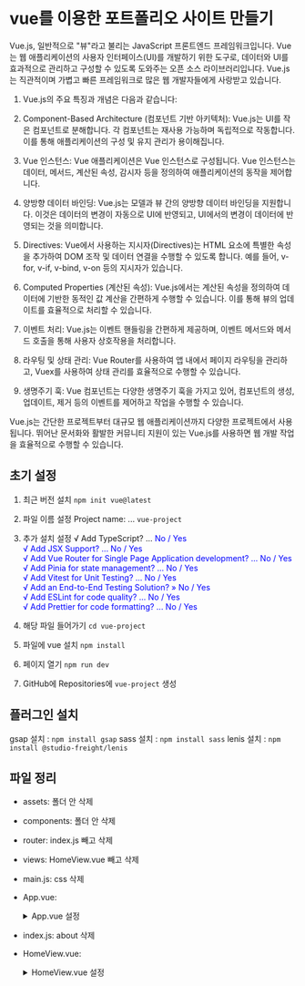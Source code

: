 # vue를 이용한 포트폴리오 사이트 만들기
Vue.js, 일반적으로 "뷰"라고 불리는 JavaScript 프론트엔드 프레임워크입니다. Vue는 웹 애플리케이션의 사용자 인터페이스(UI)를 개발하기 위한 도구로, 데이터와 UI를 효과적으로 관리하고 구성할 수 있도록 도와주는 오픈 소스 라이브러리입니다. Vue.js는 직관적이며 가볍고 빠른 프레임워크로 많은 웹 개발자들에게 사랑받고 있습니다.

1. Vue.js의 주요 특징과 개념은 다음과 같습니다:

2. Component-Based Architecture (컴포넌트 기반 아키텍처): Vue.js는 UI를 작은 컴포넌트로 분해합니다. 각 컴포넌트는 재사용 가능하며 독립적으로 작동합니다. 이를 통해 애플리케이션의 구성 및 유지 관리가 용이해집니다.

3. Vue 인스턴스: Vue 애플리케이션은 Vue 인스턴스로 구성됩니다. Vue 인스턴스는 데이터, 메서드, 계산된 속성, 감시자 등을 정의하여 애플리케이션의 동작을 제어합니다.

4. 양방향 데이터 바인딩: Vue.js는 모델과 뷰 간의 양방향 데이터 바인딩을 지원합니다. 이것은 데이터의 변경이 자동으로 UI에 반영되고, UI에서의 변경이 데이터에 반영되는 것을 의미합니다.

5. Directives: Vue에서 사용하는 지시자(Directives)는 HTML 요소에 특별한 속성을 추가하여 DOM 조작 및 데이터 연결을 수행할 수 있도록 합니다. 예를 들어, v-for, v-if, v-bind, v-on 등의 지시자가 있습니다.

6. Computed Properties (계산된 속성): Vue.js에서는 계산된 속성을 정의하여 데이터에 기반한 동적인 값 계산을 간편하게 수행할 수 있습니다. 이를 통해 뷰의 업데이트를 효율적으로 처리할 수 있습니다.

7. 이벤트 처리: Vue.js는 이벤트 핸들링을 간편하게 제공하며, 이벤트 메서드와 메서드 호출을 통해 사용자 상호작용을 처리합니다.

8. 라우팅 및 상태 관리: Vue Router를 사용하여 앱 내에서 페이지 라우팅을 관리하고, Vuex를 사용하여 상태 관리를 효율적으로 수행할 수 있습니다.

9. 생명주기 훅: Vue 컴포넌트는 다양한 생명주기 훅을 가지고 있어, 컴포넌트의 생성, 업데이트, 제거 등의 이벤트를 제어하고 작업을 수행할 수 있습니다.

Vue.js는 간단한 프로젝트부터 대규모 웹 애플리케이션까지 다양한 프로젝트에서 사용됩니다. 뛰어난 문서화와 활발한 커뮤니티 지원이 있는 Vue.js를 사용하면 웹 개발 작업을 효율적으로 수행할 수 있습니다.

## 초기 설정
1. 최근 버전 설치 `npm init vue@latest`
2. 파일 이름 설정 Project name: ... `vue-project`
3. 추가 설치 설정
√ Add TypeScript? ... <span style="color: blue">No<span> / Yes   
√ Add JSX Support? ... No / <span style="color: blue">Yes<span>   
√ Add Vue Router for Single Page Application development? ... No / <span style="color: blue">Yes<span>   
√ Add Pinia for state management? ... <span style="color: blue">No<span> / Yes   
√ Add Vitest for Unit Testing? ... <span style="color: blue">No<span> / Yes   
√ Add an End-to-End Testing Solution? » <span style="color: blue">No<span> / Yes   
√ Add ESLint for code quality? ... No / <span style="color: blue">Yes<span>   
√ Add Prettier for code formatting? ... No / <span style="color: blue">Yes<span>   

4. 해당 파일 들어가기 `cd vue-project`
5. 파일에 vue 설치 `npm install`
6. 페이지 열기 `npm run dev`
7. GitHub에 Repositories에 `vue-project` 생성

## 플러그인 설치
gsap 설치 : `npm install gsap`
sass 설치 : `npm install sass`
lenis 설치 : `npm install @studio-freight/lenis`

## 파일 정리
- assets: 폴더 안 삭제
- components: 폴더 안 삭제
- router: index.js 빼고 삭제
- views: HomeView.vue 빼고 삭제

- main.js: css 삭제
- App.vue: <details>
    <summary>App.vue 설정</summary>
    <script setup>
    import { RouterView } from "vue-router";
    </script>

    <template>
    <RouterView />
    </template>
</details>

- index.js: about 삭제
- HomeView.vue: <details>
    <summary>HomeView.vue 설정</summary>
    <script setup>
    import ContactSection from '../components/ContactSection.vue';
    import FooterSection from '../components/FooterSection.vue';
    import HeaderSection from '../components/HeaderSection.vue';
    import IntroSection from '../components/IntroSection.vue';
    import PortSection from '../components/PortSection.vue';
    import SiteSection from '../components/SiteSection.vue';
    import SkillSection from '../components/SkillSection.vue';
    import SkipSection from '../components/SkipSection.vue';

    </script>

    <template>
    <SkipSection />
    <HeaderSection />
    <main id="main" role="main">
        <IntroSection />
        <SkillSection />
        <SiteSection />
        <PortSection />
        <ContactSection />
    </main>
    <FooterSection />
    </template>
</details>

